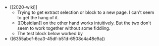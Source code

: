 - [[2020-wiki]]
	- Trying to get extract selection or block to a new page. I can't seem to get the hang of it.
	- [[Obsidian]] on the other hand works intuitively. But the two don't seem to work together without some fiddling.
	- The test block below worked by
- ((6355abcf-6ca3-45df-b51d-6508c4a48e9a))